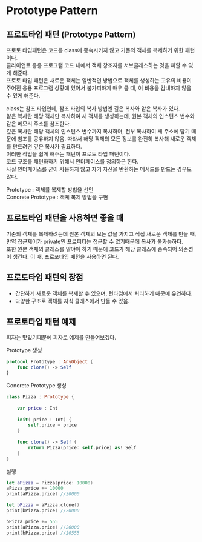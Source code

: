 # Prototype Pattern

## 프로토타입 패턴 (Prototype Pattern)
프로토 타입패턴은 코드를 class에 종속시키지 않고 기존의 객체를 복제하기 위한 패턴이다.   
클라이언트 응용 프로그램 코드 내에서 객체 창조자를 서브클래스하는 것을 피할 수 있게 해준다.   
프로토 타입 패턴은 새로운 객체는 일반적인 방법으로 객체를 생성하는 고유의 비용이 주어진 응용 프로그램 상황에 있어서 불가피하게 매우 클 때, 이 비용을 감내하지 않을 수 있게 해준다.   
   
class는 참조 타입인데, 참조 타입의 복사 방법엔 깊은 복사와 얕은 복사가 있다.   
얕은 복사란 해당 객체만 복사하여 새 객체를 생성하는데, 원본 객체의 인스턴스 변수와 같은 메모리 주소를 참조한다.   
깊은 복사란 해당 객체의 인스턴스 변수까지 복사하며, 전부 복사하여 새 주소에 담기 때문에 참조를 공유하지 않음. 
따라서 해당 객체의 모든 정보를 완전히 복사해 새로운 객체를 만드려면 깊은 복사가 필요하다.   
이러한 작업을 쉽게 해주는 패턴이 프로토 타입 패턴이다.   
코드 구조를 패턴화하기 위해서 인터페이스를 정의하곤 한다.   
사실 인터페이스를 굳이 사용하지 않고 자기 자신을 반환하는 메서드를 만드는 경우도 많다.   
   
Prototype : 객체를 복제할 방법을 선언   
Concrete Prototype : 객체 복제 방법을 구현   
   
## 프로토타입 패턴을 사용하면 좋을 때
기존의 객체를 복제하려는데 원본 객체의 모든 값을 가지고 직접 새로운 객체를 만들 때, 만약 접근제어가 private인 프로퍼티는 접근할 수 없기때문에 복사가 불가능하다.   
또한 원본 객체의 클래스를 알야아 하기 때문에 코드가 해당 클래스에 종속되어 의존성이 생긴다.
이 때, 프로포타입 패턴을 사용하면 된다.
    
## 프로토타입 패턴의 장점
- 간단하게 새로운 객체를 복제할 수 있으며, 런타임에서 처리하기 때문에 유연하다.   
- 다양한 구조로 객체를 자식 클래스에서 만들 수 있음.
   
## 프로토타입 패턴 예제
피자는 맛있기때문에 피자로 예제를 만들어보겠다.
   
Prototype 생성
``` swift
protocol Prototype : AnyObject {
    func clone() -> Self
}
```
   
Concrete Prototype 생성
``` swift
class Pizza : Prototype {
    
    var price : Int
    
    init( price : Int) {
        self.price = price
    }
    
    func clone() -> Self {
        return Pizza(price: self.price) as! Self
    }
}
```
   
실행
``` swift
let aPizza = Pizza(price: 10000)
aPizza.price += 10000
print(aPizza.price) //20000

let bPizza = aPizza.clone()
print(bPizza.price) //20000

bPizza.price += 555
print(aPizza.price) //20000
print(bPizza.price) //20555
```
